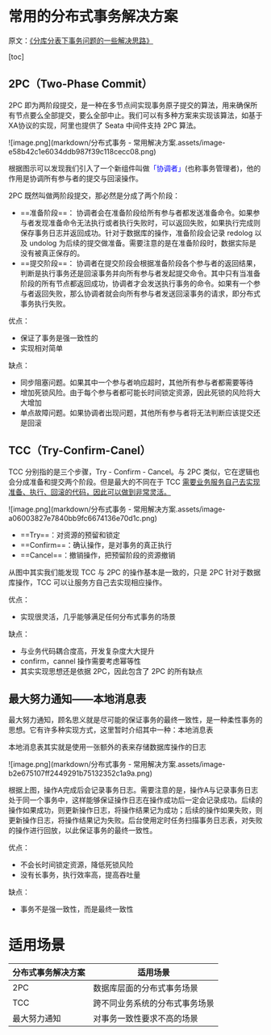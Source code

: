 # 常用的分布式事务解决方案

原文：[《分库分表下事务问题的一些解决思路》](https://www.morcat.cn/archives/dbtransacation)

[toc]

## 2PC（Two-Phase Commit）

2PC 即为两阶段提交，是一种在多节点间实现事务原子提交的算法，用来确保所有节点要么全部提交，要么全部中止。我们可以有多种方案来实现该算法，如基于XA协议的实现，阿里也提供了 Seata 中间件支持 2PC 算法。

![image.png](markdown/分布式事务 - 常用解决方案.assets/image-e58b42c1e6034ddb987f39c118cecc08.png)

根据图示可以发现我们引入了一个新组件叫做<font color = blue>「协调者」</font>(也称事务管理者)，他的作用是协调所有参与者的提交与回滚操作。

2PC 既然叫做两阶段提交，那必然是分成了两个阶段：

-   ==准备阶段==： 协调者会在准备阶段给所有参与者都发送准备命令。如果参与者发现准备命令无法执行或者执行失败时，可以返回失败，如果执行完成则保存事务日志并返回成功。针对于数据库的操作，准备阶段会记录 redolog 以及 undolog 为后续的提交做准备。需要注意的是在准备阶段时，数据实际是没有被真正保存的。
-   ==提交阶段==： 协调者在提交阶段会根据准备阶段各个参与者的返回结果，判断是执行事务还是回滚事务并向所有参与者发起提交命令。其中只有当准备阶段的所有节点都返回成功，协调者才会发送执行事务的命令。如果有一个参与者返回失败，那么协调者就会向所有参与者发送回滚事务的请求，即分布式事务执行失败。



优点：

-   保证了事务是强一致性的
-   实现相对简单

缺点：

-   同步阻塞问题。如果其中一个参与者响应超时，其他所有参与者都需要等待
-   增加死锁风险。由于每个参与者都可能长时间锁定资源，因此死锁的风险将大大增加
-   单点故障问题。如果协调者出现问题，其他所有参与者将无法判断应该提交还是回滚



## TCC（Try-Confirm-Canel）

TCC 分别指的是三个步骤，Try - Confirm - Cancel。与 2PC 类似，它在逻辑也会分成准备和提交两个阶段。但是最大的不同在于 TCC <u>需要业务服务自己去实现准备、执行、回滚的代码，因此可以做到非常灵活。</u>

![image.png](markdown/分布式事务 - 常用解决方案.assets/image-a06003827e7840bb9fc6674136e70d1c.png)

-   ==Try==：对资源的预留和锁定
-   ==Confirm==：确认操作，是对事务的真正执行
-   ==Cancel==：撤销操作，把预留阶段的资源撤销

从图中其实我们能发现 TCC 与 2PC 的操作基本是一致的，只是 2PC 针对于数据库操作，TCC 可以让服务方自己去实现相应操作。



优点：

-   实现很灵活，几乎能够满足任何分布式事务的场景

缺点：

-   与业务代码耦合度高，开发复杂度大大提升
-   confirm，cannel 操作需要考虑幂等性
-   其实实现思想还是依据 2PC，因此包含了 2PC 的所有缺点



## 最大努力通知——本地消息表

最大努力通知，顾名思义就是尽可能的保证事务的最终一致性，是一种柔性事务的思想。它有许多种实现方式，这里暂时介绍其中一种：本地消息表

本地消息表其实就是使用一张额外的表来存储数据库操作的日志

![image.png](markdown/分布式事务 - 常用解决方案.assets/image-b2e675107ff2449291b75132352c1a9a.png)

根据上图，操作A完成后会记录事务日志。需要注意的是，操作A与记录事务日志处于同一个事务中，这样能够保证操作日志在操作成功后一定会记录成功。后续的操作如果成功，则更新操作日志，将操作结果记为成功；后续的操作如果失败，则更新操作日志，将操作结果记为失败。后台使用定时任务扫描事务日志表，对失败的操作进行回放，以此保证事务的最终一致性。



优点：

-   不会长时间锁定资源，降低死锁风险
-   没有长事务，执行效率高，提高吞吐量

缺点：

-   事务不是强一致性，而是最终一致性



# 适用场景

| 分布式事务解决方案 | 适用场景                       |
| ------------------ | ------------------------------ |
| 2PC                | 数据库层面的分布式事务场景     |
| TCC                | 跨不同业务系统的分布式事务场景 |
| 最大努力通知       | 对事务一致性要求不高的场景     |

